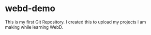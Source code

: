 # webd-demo
This is my first Git Repository. I created this to upload my projects I am making while learning WebD.
